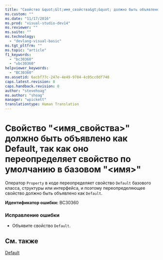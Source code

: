 ```yaml
---
title: "Свойство &quot;&lt;имя_свойства&gt;&quot; должно быть объявлено как Default, так как оно переопределяет свойство по умолчанию в базовом &quot;&lt;имя&gt;&quot; | Microsoft Docs"
ms.custom: ""
ms.date: "11/17/2016"
ms.prod: "visual-studio-dev14"
ms.reviewer: ""
ms.suite: ""
ms.technology: 
  - "devlang-visual-basic"
ms.tgt_pltfrm: ""
ms.topic: "article"
f1_keywords: 
  - "bc30360"
  - "vbc30360"
helpviewer_keywords: 
  - "BC30360"
ms.assetid: 6acbf77c-247e-4e49-9784-4c05cc0df748
caps.latest.revision: 8
caps.handback.revision: 8
author: "stevehoag"
ms.author: "shoag"
manager: "wpickett"
translationtype: Human Translation
---
```

# Свойство &quot;&lt;имя_свойства&gt;&quot; должно быть объявлено как Default, так как оно переопределяет свойство по умолчанию в базовом &quot;&lt;имя&gt;&quot;
Оператор `Property` в коде переопределяет свойство `Default` базового класса, структуры или интерфейса, и поэтому переопределяющее свойство должно быть объявлено как `Default`.  
  
 **Идентификатор ошибки:** BC30360  
  
### Исправление ошибки  
  
-   Объявите свойство `Default`.  
  
## См. также  
 [Default](../../visual-basic/language-reference/modifiers/default.md)